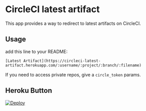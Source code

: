# CircleCI latest artifact

This app provides a way to redirect to latest artifacts on CircleCI.

## Usage

add this line to your README:

```
[Latest Artifact](https://circleci-latest-artifact.herokuapp.com/:username/:project/:branch/:filename)
```

If you need to access private repos, give a `circle_token` params.

## Heroku Button

[![Deploy](https://www.herokucdn.com/deploy/button.svg)](https://heroku.com/deploy)
